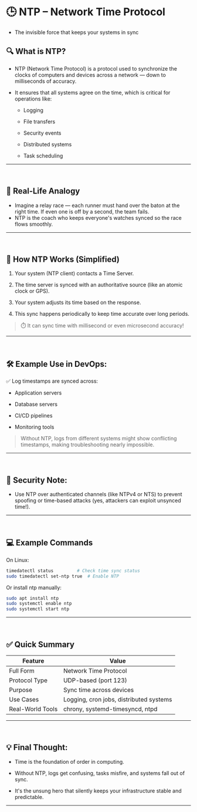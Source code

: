 # 🕒 NTP – Network Time Protocol
- The invisible force that keeps your systems in sync

## 🔍 What is NTP?
- NTP (Network Time Protocol) is a protocol used to synchronize the clocks of computers and devices across a network — down to milliseconds of accuracy.

- It ensures that all systems agree on the time, which is critical for operations like:

    - Logging

    - File transfers

    - Security events

    - Distributed systems

    - Task scheduling

---

<br>

## 🧠 Real-Life Analogy
- Imagine a relay race — each runner must hand over the baton at the right time.
If even one is off by a second, the team fails.
- NTP is the coach who keeps everyone's watches synced so the race flows smoothly.

---

<br>

## 🧪 How NTP Works (Simplified)
1. Your system (NTP client) contacts a Time Server.

2. The time server is synced with an authoritative source (like an atomic clock or GPS).

3. Your system adjusts its time based on the response.

4. This sync happens periodically to keep time accurate over long periods.

> ⏱️ It can sync time with millisecond or even microsecond accuracy!

---

<br>

## 🛠 Example Use in DevOps:
✅ Log timestamps are synced across:

- Application servers

- Database servers

- CI/CD pipelines

- Monitoring tools

> Without NTP, logs from different systems might show conflicting timestamps, making troubleshooting nearly impossible.

---

<br>

## 🔐 Security Note:
- Use NTP over authenticated channels (like NTPv4 or NTS) to prevent spoofing or time-based attacks (yes, attackers can exploit unsynced time!).

---

<br>

## 💻 Example Commands
On Linux:
```bash
timedatectl status         # Check time sync status
sudo timedatectl set-ntp true  # Enable NTP
```

Or install ntp manually:

```bash
sudo apt install ntp
sudo systemctl enable ntp
sudo systemctl start ntp
```

---

<br>

## ✅ Quick Summary
| Feature          | Value                                   |
| ---------------- | --------------------------------------- |
| Full Form        | Network Time Protocol                   |
| Protocol Type    | UDP-based (port 123)                    |
| Purpose          | Sync time across devices                |
| Use Cases        | Logging, cron jobs, distributed systems |
| Real-World Tools | chrony, systemd-timesyncd, ntpd         |

---

<br>

## 💡 Final Thought:
- Time is the foundation of order in computing.
- Without NTP, logs get confusing, tasks misfire, and systems fall out of sync.

- It's the unsung hero that silently keeps your infrastructure stable and predictable.

---
